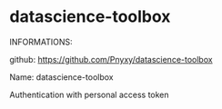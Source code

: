 # datascience-toolbox
INFORMATIONS:

github: https://github.com/Pnyxy/datascience-toolbox

Name: datascience-toolbox

Authentication with personal access token